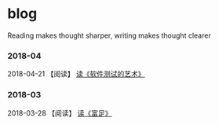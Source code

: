 # blog
Reading makes thought sharper, writing makes thought clearer

### 2018-04

2018-04-21 【阅读】 [读《软件测试的艺术》](https://github.com/shidenggui/blog/issues/2)

### 2018-03
2018-03-28 【阅读】 [读《富足》](https://github.com/shidenggui/blog/issues/1)
